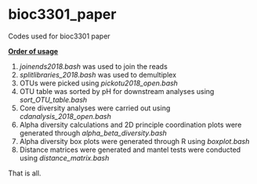 # bioc3301_paper
Codes used for bioc3301 paper

<b><u>Order of usage</b></u>
1. <i>joinends2018.bash</i> was used to join the reads
2. <i>splitlibraries_2018.bash</i> was used to demultiplex
3. OTUs were picked using <i>pickotu2018_open.bash</i>
4. OTU table was sorted by pH for downstream analyses using <i>sort_OTU_table.bash</i>
5. Core diversity analyses were carried out using <i>cdanalysis_2018_open.bash</i>
6. Alpha diversity calculations and 2D principle coordination plots were generated through <i>alpha_beta_diversity.bash</i>
7. Alpha diversity box plots were generated through R using <i>boxplot.bash</i>
8. Distance matrices were generated and mantel tests were conducted using <i>distance_matrix.bash</i>

That is all.
